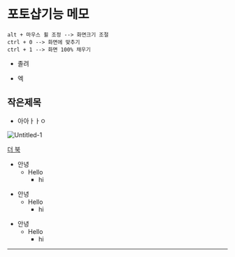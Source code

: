 # 포토샵기능 메모

```
alt + 마우스 휠 조정 --> 화면크기 조절
ctrl + 0 --> 화면에 맞추기
ctrl + 1 --> 화면 100% 채우기
```

* 졸려
- 엑

## 작은제목

* 아아ㅏㅏㅇ


![Untitled-1](https://user-images.githubusercontent.com/129017020/229425295-8a0f778d-1647-43b3-b840-3babb9115d69.jpg)

[더 북](https://thebook.io/080313/)


+ 안녕
  + Hello
    + hi


* 안녕
  * Hello
    * hi

- 안녕
  - Hello
    - hi

--------------------

